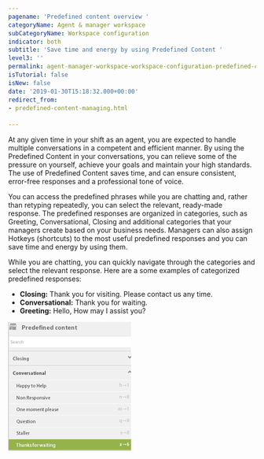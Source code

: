 ```yaml
---
pagename: 'Predefined content overview '
categoryName: Agent & manager workspace
subCategoryName: Workspace configuration
indicator: both
subtitle: 'Save time and energy by using Predefined Content '
level3: ''
permalink: agent-manager-workspace-workspace-configuration-predefined-content-overview.html
isTutorial: false
isNew: false
date: '2019-01-30T15:18:32.000+00:00'
redirect_from:
- predefined-content-managing.html

---
```

At any given time in your shift as an agent, you are expected to handle multiple conversations in a competent and efficient manner. By using the Predefined Content in your conversations, you can relieve some of the pressure on yourself, achieve your goals and maintain your high standards. The use of Predefined Content saves time, and can ensure consistent, error-free responses and a professional tone of voice.

You can access the predefined phrases while you are chatting and, rather than retyping repeatedly, you can select the relevant, ready-made response. The predefined responses are organized in categories, such as Greeting, Conversational, Closing and additional categories that your managers create based on your business needs. Managers can also assign Hotkeys (shortcuts) to the most useful predefined responses and you can save time and energy by using them.

While you are chatting, you can quickly navigate through the categories and select the relevant response. Here are a some examples of categorized predefined responses:

* **Closing:** Thank you for visiting. Please contact us any time.
* **Conversational:** Thank you for waiting.
* **Greeting:** Hello, How may I assist you?

![](/img/predefined-content-overview-1.png)